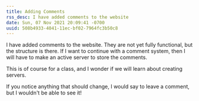 ```yaml
---
title: Adding Comments
rss_desc: I have added comments to the website
date: Sun, 07 Nov 2021 20:09:41 -0700
uuid: 508b4933-4041-11ec-bf02-7964fc3b50c8
---
```


I have added comments to the website. They are not yet fully functional, but
the structure is there. If I want to continue with a comment system, then I
will have to make an active server to store the comments.

This is of course for a class, and I wonder if we will learn about creating 
servers.

If you notice anything that should change, I would say to leave a comment, but
I wouldn't be able to see it!